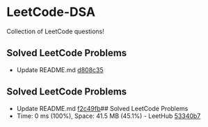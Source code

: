 # LeetCode-DSA
Collection of LeetCode questions!

## Solved LeetCode Problems
- Update README.md [d808c35](https://github.com/kushalpatel2210/LeetCode/commit/d808c3522a6944654d5f9a3724086a02d7599d3a)
## Solved LeetCode Problems
- Update README.md [f2c49fb](https://github.com/kushalpatel2210/LeetCode/commit/f2c49fbdf6c702954d7b0915e996ffb111d62e61)## Solved LeetCode Problems
- Time: 0 ms (100%), Space: 41.5 MB (45.1%) - LeetHub [53340b7](https://github.com/kushalpatel2210/LeetCode/commit/53340b71c6e9fd44c2abafea43d60ac2f3372782)